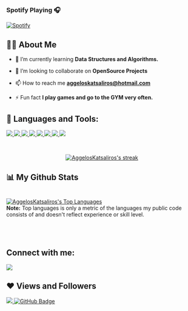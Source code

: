 
### Spotify Playing 🎧

[![Spotify](https:novatorem-duq2vpupn-aggeloskatsaliros.vercel.app/api/spotify)](https://open.spotify.com/user/aggosgr)


## 🙋‍♂️ About Me

<!--- 🔭 I’m currently working on **[Bug Tracker](https://covid-19-tracker-e4bda.web.app/)**-->

- 🌱 I’m currently learning **Data Structures and Algorithms.**

- 👯 I’m looking to collaborate on **OpenSource Projects**

- 📫 How to reach me **aggeloskatsaliros@hotmail.com**

- ⚡ Fun fact **I play games and go to the GYM very often.**

## 🚀 Languages and Tools:

<p align="left"> 
    <a href="https://www.java.com" target="_blank"> <img src="https://img.icons8.com/color/48/000000/java-coffee-cup-logo.png"/> </a>
    <a href="https://spring.io/projects/spring-boot" target="_blank"> <img src="https://img.icons8.com/color/48/000000/spring-logo.png"/> </a> 
    <a href="https://developer.mozilla.org/en-US/docs/Web/JavaScript" target="_blank"> <img src="https://img.icons8.com/color/48/000000/javascript.png"/> </a> 
    <a href="https://www.w3.org/html/" target="_blank"> <img src="https://img.icons8.com/color/48/000000/html-5.png"/> </a> 
    <a href="https://www.w3schools.com/css/" target="_blank"> <img src="https://img.icons8.com/color/48/000000/css3.png"/> </a> 
    <a href="https://www.python.org" target="_blank"> <img src="https://img.icons8.com/color/48/000000/python.png"/> </a> 
    <a href="https://git-scm.com/" target="_blank"> <img src="https://img.icons8.com/color/48/000000/git.png"/> </a> 
    <a href="https://www.mathworks.com/products/matlab.html/" target="_blank"> <img src="https://img.icons8.com/fluency/48/000000/matlab.png"/> </a> 
</p>

<!-- [![React Badge](https://img.shields.io/badge/-React-61DBFB?style=for-the-badge&labelColor=black&logo=react&logoColor=61DBFB)](#)  [![Javascript Badge](https://img.shields.io/badge/-Javascript-F0DB4F?style=for-the-badge&labelColor=black&logo=javascript&logoColor=F0DB4F)](#) [![Typescript Badge](https://img.shields.io/badge/-Typescript-007acc?style=for-the-badge&labelColor=black&logo=typescript&logoColor=007acc)](#) [![Nodejs Badge](https://img.shields.io/badge/-Nodejs-3C873A?style=for-the-badge&labelColor=black&logo=node.js&logoColor=3C873A)](#) [![GraphQL Badge](https://img.shields.io/badge/-GraphQl-e535ab?style=for-the-badge&labelColor=black&logo=node.js&logoColor=e535ab)](#) -->
<br/>

<p align="center">
    <a href="https://github.com/AggelosKatsaliros/github-readme-streak-stats">
        <img title="🔥 Get streak stats for your profile at git.io/streak-stats" alt="AggelosKatsaliros's streak" src="https://github-readme-streak-stats.herokuapp.com/?user=AggelosKatsaliros&theme=black-ice&hide_border=true&stroke=0000&background=060A0CD0"/>
    </a>
</p>

## 📊 My Github Stats

  <br/>
  <a href="https://github.com/AggelosKatsaliros/github-readme-stats"><img alt="AggelosKatsaliros's Top Languages" src="https://github-readme-stats.vercel.app/api/top-langs/?username=AggelosKatsaliros&langs_count=8&count_private=true&layout=compact&theme=react&hide_border=true&bg_color=0D1117" /></a>
  <br/>
  <b>Note:</b> Top languages is only a metric of the languages my public code consists of and doesn't reflect experience or skill level.


<br/>
<br/>


<br/>
<br/>

## Connect with me:
<p align="left">

<a href = "https://www.linkedin.com/in/aggelos-katsaliros-440903b8/"><img src="https://img.icons8.com/fluent/48/000000/linkedin.png"/></a>
</p>

## ❤ Views and Followers
<a href="https://github.com/Meghna-DAS/github-profile-views-counter">
    <img src="https://komarev.com/ghpvc/?username=AggelosKatsaliros">
</a>
<a href="https://github.com/AggelosKatsaliros?tab=followers"><img src="https://img.shields.io/github/followers/AggelosKatsaliros?label=Followers&style=social" alt="GitHub Badge"></a>
